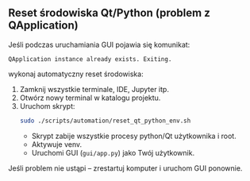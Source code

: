 

## Reset środowiska Qt/Python (problem z QApplication)

Jeśli podczas uruchamiania GUI pojawia się komunikat:

```
QApplication instance already exists. Exiting.
```

wykonaj automatyczny reset środowiska:

1. Zamknij wszystkie terminale, IDE, Jupyter itp.
2. Otwórz nowy terminal w katalogu projektu.
3. Uruchom skrypt:
   ```bash
   sudo ./scripts/automation/reset_qt_python_env.sh
   ```
   - Skrypt zabije wszystkie procesy python/Qt użytkownika i root.
   - Aktywuje venv.
   - Uruchomi GUI (`gui/app.py`) jako Twój użytkownik.

Jeśli problem nie ustąpi – zrestartuj komputer i uruchom GUI ponownie. 